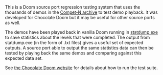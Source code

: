 This is a Doom source port regression testing system that uses the
thousands of demos in the
[Compet-N archive](https://doomwiki.org/wiki/Compet-n) to test demo
playback. It was developed for Chocolate Doom but it may be useful for
other source ports as well.

The demos have been played back in vanilla Doom running in
[statdump.exe](https://github.com/fragglet/vanilla-utilities)
to save statistics about the levels that were completed. The output
from statdump.exe (in the form of .txt files) gives a useful set of
expected outputs. A source port able to output the same statistics
data can then be tested by playing back the same demos and comparing
against this expected data set.

See [the Chocolate Doom
website](https://www.chocolate-doom.org/wiki/index.php/Statcheck) for
details about how to run the test suite.

